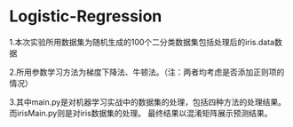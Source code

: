 # Logistic-Regression

1.本次实验所用数据集为随机生成的100个二分类数据集包括处理后的iris.data数据

2.所用参数学习方法为梯度下降法、牛顿法。（注：两者均考虑是否添加正则项的情况）

3.其中main.py是对机器学习实战中的数据集的处理，包括四种方法的处理结果。而irisMain.py则是对iris数据集的处理。
  最终结果以混淆矩阵展示预测结果。
